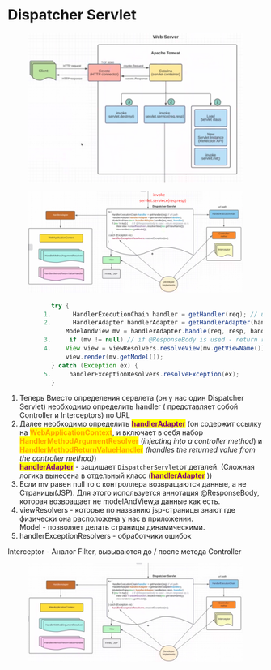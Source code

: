# Dispatcher Servlet

<figure><img src="../.gitbook/assets/image (22).png" alt=""><figcaption></figcaption></figure>

<figure><img src="../.gitbook/assets/image (13).png" alt=""><figcaption></figcaption></figure>

```java
            try {
          1.      HandlerExecutionChain handler = getHandler(req); // url path
          2.      HandlerAdapter handlerAdapter = getHandlerAdapter(handler);
                ModelAndView mv = handlerAdapter.handle(req, resp, handler);
          3.     if (mv != null) // if @ResponseBody is used - return response as is
          4.    View view = viewResolvers.resolveView(mv.getViewName());
                view.render(mv.getModel());
            } catch (Exception ex) {
          5.     handlerExceptionResolvers.resolveException(ex);
            }
```

1. Теперь Вместо определения сервлета (он у нас один Dispatcher Servlet) необходимо определить handler ( представляет собой Controller и Interceptors) по URL
2. Далее необходимо определить <mark style="color:purple;">**handlerAdapter**</mark> (он содержит ссылку на <mark style="color:orange;">**WebApplicationContext**</mark>, и включает в себя набор  <mark style="color:orange;">**HandlerMethodArgumentResolver**</mark> (_injecting into a controller method_) и <mark style="color:orange;">**HandlerMethodReturnValueHandler**</mark> _(handles the returned value from the controller method)_)\
   <mark style="color:purple;">**handlerAdapter**</mark> - защищает `DispatcherServlet`от деталей. (Сложная логика вынесена в отдельный класс (<mark style="color:purple;">**handlerAdapter**</mark> ))
3. Если mv равен null то с контроллера возвращаются данные, а не Страницы(JSP). Для этого используется аннотация @ResponseBody, которая возвращает не modelAndView,а данные как есть.
4. viewResolvers - которые по названию jsp-страницы знают где физически она расположена у нас в приложении.\
   Model - позволяет делать страницы динамическими.
5. handlerExceptionResolvers - обработчики ошибок

Interceptor - Аналог Filter, вызываются до / после метода Controller

<div align="center">

<figure><img src="../.gitbook/assets/image (3).png" alt=""><figcaption></figcaption></figure>

</div>
